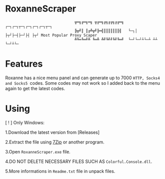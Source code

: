 # RoxanneScraper

                                   ╦═╗╔═╗═╗ ╦╔═╗╔╗╔╔╗╔╔═╗  ┌─┐┌─┐┬─┐┌─┐┌─┐┌─┐┬─┐
                                   ╠╦╝║ ║╔╩╦╝╠═╣║║║║║║║╣   └─┐│  ├┬┘├─┤├─┘├┤ ├┬┘ Most Popular Proxy Scaper
                                   ╩╚═╚═╝╩ ╚═╩ ╩╝╚╝╝╚╝╚═╝  └─┘└─┘┴└─┴ ┴┴  └─┘┴└─
# Features
Roxanne has a nice menu panel and can generate up to 7000 ```HTTP, Socks4 and Socks5 ```codes.
Some codes may not work so I added back to the menu again to get the latest codes.

# Using
[ ! ] Only Windows:

1.Download the latest version from [Releases]

2.Extract the file using [7Zip](https://www.7-zip.org/download.html) or another program.

3.Open ```RoxanneScraper.exe``` file.

4.DO NOT DELETE NECESSARY FILES SUCH AS ```Colorful.Console.dll```.

5.More informations in ```Readme.txt``` file in unpack files.
